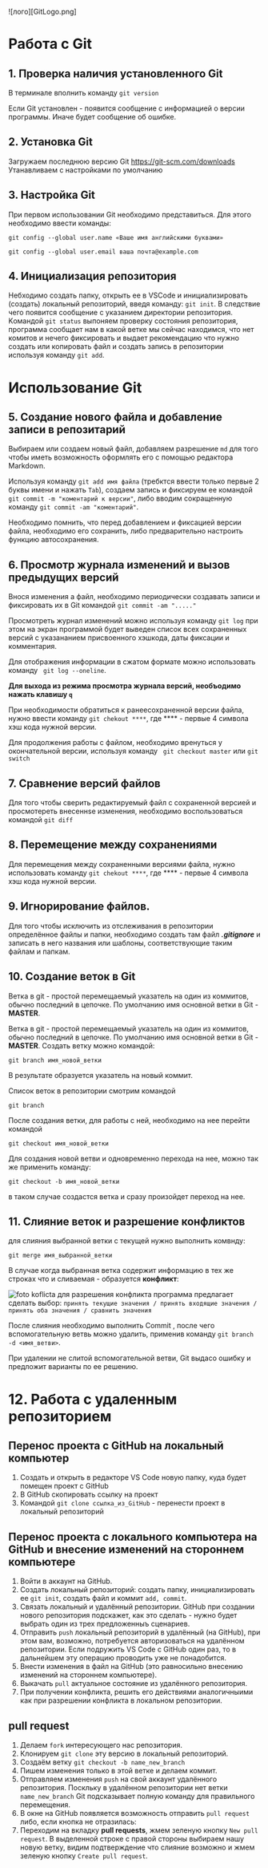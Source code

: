 ![лого][GitLogo.png] 
# Работа с Git
## 1. Проверка наличия установленного Git
В терминале вполнить команду `git version`

Если Git установлен - появится сообщение с информацией о версии программы. Иначе будет сообщение об ошибке.

## 2. Установка Git
Загружаем последнюю версию Git
https://git-scm.com/downloads
Утанавливаем с настройками по умолчанию

## 3. Настройка Git

При первом использовании Git необходимо представиться. Для этого необходимо ввести команды:
```
git config --global user.name «Ваше имя английскими буквами» 

git config --global user.email ваша почта@example.com
```

## 4. Инициализация репозитория

Небходимо создать папку, открыть ее в VSCode и инициализировать (создать) локальный репозиторий, введя команду: `git init`. В следствие чего появится сообщение с указанием директории репозитория.
Kомандой `git status` выпоняем проверку состояния репозитория, программа сообщает нам в какой ветке мы сейчас находимся, что нет комитов и нечего фиксировать и выдает рекомендацию что нужно создать или копировать файл и создать запись в репозитории используя команду `git add`.


#  Использование Git
## 5. Создание нового файла и добавление записи в репозитарий

Выбираем или создаем новый файл, добавляем разрешение `md` для того чтобы иметь возможность оформлять его с помощью редактора  Мarkdown.

Используя команду `git add имя файла` (требктся ввести только первые 2 буквы имени и нажать `Tab`), создаем запись и фиксируем ее командой `git commit -m "коментарий к версии"`, либо вводим сокращенную команду `git commit -am "кoментарий"`.

Необходимо помнить, что перед добавлением и фиксацией версии файла, необходимо его сохранить, либо предварительно настроить функцию автосохранения.

## 6. Просмотр журнала изменений и вызов предыдущих версий 
Внося изменения а файл, необходимо периодически создавать записи и фиксировать их в Git командой `git commit -am "....."`

Просмотреть журнал изменений можно используя команду `git log` при этом на экран программой будет выведен список всех сохраненных версий с указананием присвоенного хэшкода, даты фиксации и комментария.

Для отображения информации в сжатом формате можно использовать команду  ` git log --oneline`.

**Для выхода из режима просмотра журнала версий, необъодимо нажать клавишу `q`**

При необходимости обратиться к ранеесохраненной версии файла, нужно ввести команду `git chekout ****`, где **** - первые 4 символа хэш кода нужной версии. 

Для продолжения работы с файлом, необходимо вренуться у окончательной версии, используя команду ` git checkout master` или `git switch`

## 7. Сравнение версий файлов
Для того чтобы сверить редактируемый файл с сохраненной версией и просмотереть внесеннsе изменения, необходимо воспользоваться командой `git diff`

## 8. Перемещение между сохранениями
Для перемещения между сохраненными версиями файла, нужно использовать команду `git chekout ****`, где **** - первые 4 символа хэш кода нужной версии.

## 9. Игнорирование файлов.
Для того чтобы исключить из отслеживания в репозитории определённое файлы и папки, необходимо создать там файл ***.gitignore*** и записать в него названия или шаблоны, соответствующие таким файлам и папкам.

## 10. Создание веток в Git
Ветка в git - простой перемещаемый указатель на один из коммитов, обычно последний в цепочке. По умолчанию имя основной ветки в Git - **MASTER**.

Ветка в git - простой перемещаемый указатель на один из коммитов, обычно последний в цепочке. 
По умолчанию имя основной ветки в Git - **MASTER**.
Создать ветку можно командой:
```
git branch имя_новой_ветки 
```
В результате образуется указатель на новый коммит.

Cписок веток в репозитории смотрим командой
```
git branch
```
После создания ветки, для работы с ней, необходимо на нее перейти командой
```
git checkout имя_новой_ветки 
```
 Для создания новой ветви и одновременно перехода на нее, можно так же применить команду:
```
git checkout -b имя_новой_ветки 
```
в таком случае создастся ветка и сразу произойдет переход на нее.


## 11. Cлияние веток и разрешение конфликтов
для слияния выбранной ветки с текущей нужно выполнить комвнду:
``` 
git merge имя_выбранной_ветки
```
В случае когда выбранная ветка содержит информацию в тех же строках что и сливаемая - образуется **конфликт**:

![foto koflicta](174328.png)
для разрешения конфликта программа предлагает сделать выбор: `принять текущие значения / принять входящие значения / принять оба значения / сравнить значения`

После слияния необходимо выполнить Commit , после чего вспомогательную ветвь можно удалить, применив команду `git branch -d <имя_ветви>`.

При удалении не слитой вспомогательной ветви, Git выдасо ошибку и предложит варианты по ее решению.


# 12. Работа с удаленным репозиторием

## Перенос проекта с GitHub на локальный компьютер
1. Создать и открыть в редакторе VS Code новую папку, куда будет помещен проект с GitHub
2. В GitHub скопировать ссылку на проект
3. Командой `git clone ссылка_из_GitHub` - перенести проект в локальный репозиторий

## Перенос проекта с локального компьютера на GitHub и внесение изменений на стороннем компьютере
1. Войти в аккаунт на GitHub.
2. Создать локальный репозиторий: создать папку, инициализировать ее `git init`, создать файл и коммит `add, commit`.
3. Связать локальный и удалённый репозитории. GitHub при создании нового репозитория подскажет, как это сделать - нужно будет выбрать один из трех предложенныъ сценариев.
4. Отправить `push` локальный репозиторий в удалённый (на GitHub), при этом вам, возможно, потребуется авторизоваться на удалённом репозитории. Если подружить VS Code с GitHub один раз, то в дальнейшем эту операцию проводить уже не понадобится.
5. Внести изменения в файл на GitHub (это равносильно внесению изменений на стороннем компьютере). 
6. Выкачать `pull` актуальное состояние из удалённого репозитория.
7. При получении конфликта, решить его действиями аналогичныими как при разрешении конфликта в локальном репозитории.

## pull request
1. Делаем  `fork` интересующего нас репозитория.
2. Клонируем `git clone` эту версию в локальный репозиторий.
3. Создаём ветку `git checkout -b name_new_branch`
4. Пишем изменения только в этой ветке и делаем коммит.
5. Отправляем изменения `push` на свой аккаунт удалённого репозитория. Поскльку в удалённом репозитории нет ветки `name_new_branch` Git подсказывает полную команду для правильного перемещения.
6. В окне на GitHub появляется возможность отправить  `pull request` либо, если кнопка не отразилась:
7. Переходим на вкладку **pull requests**, жмем зеленую кнопку `New pull request`. В выделенной строке с правой стороны выбираем нашу новую ветку, видим подтверждение что слияние возможно и жмем зеленую кнопку `Create pull request`.

[def]: GitLogo.png